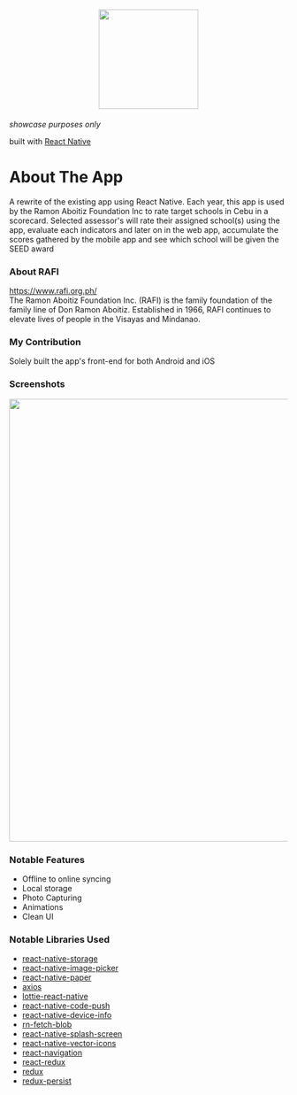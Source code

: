 <h1 align="center">
  <img src="https://user-images.githubusercontent.com/22584900/85883844-39650580-b814-11ea-88b8-7aae5a3cb778.jpg" width="180"/>
</h1>

<em>showcase purposes only</em>

built with [React Native](https://facebook.github.io/react-native/)

# About The App
A rewrite of the existing app using React Native. Each year, this app is used by the Ramon Aboitiz Foundation Inc to rate target schools in Cebu in a scorecard. Selected assessor's will rate their assigned school(s) using the app, evaluate each indicators and later on in the web app, accumulate the scores gathered by the mobile app and see which school will be given the SEED award

### About RAFI
https://www.rafi.org.ph/  
The Ramon Aboitiz Foundation Inc. (RAFI) is the family foundation of the family line of Don Ramon Aboitiz. Established in 1966, RAFI continues to elevate lives of people in the Visayas and Mindanao.

### My Contribution
Solely built the app's front-end for both Android and iOS

### Screenshots
<img src="https://user-images.githubusercontent.com/22584900/85883157-1f76f300-b813-11ea-8f03-c809d02a9787.jpg" width="800"/>

### Notable Features
* Offline to online syncing
* Local storage
* Photo Capturing
* Animations
* Clean UI

### Notable Libraries Used
* [react-native-storage](https://github.com/sunnylqm/react-native-storage)
* [react-native-image-picker](https://github.com/react-native-community/react-native-image-picker)
* [react-native-paper](https://github.com/callstack/react-native-paper)
* [axios](https://github.com/axios/axios)
* [lottie-react-native](https://github.com/react-native-community/lottie-react-native)
* [react-native-code-push](https://github.com/microsoft/react-native-code-push)
* [react-native-device-info](https://github.com/rebeccahughes/react-native-device-info)
* [rn-fetch-blob](https://github.com/joltup/rn-fetch-blob)
* [react-native-splash-screen](https://github.com/crazycodeboy/react-native-splash-screen)
* [react-native-vector-icons](https://github.com/oblador/react-native-vector-icons)
* [react-navigation](https://reactnavigation.org/)
* [react-redux](https://github.com/reduxjs/react-redux)
* [redux](https://github.com/reduxjs/redux)
* [redux-persist](https://github.com/rt2zz/redux-persist)
